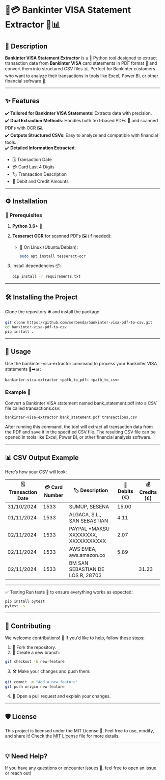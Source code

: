 # 📄💳 Bankinter VISA Statement Extractor 🚀📊

## 🌟 Description

**Bankinter VISA Statement Extractor** is a 🐍 Python tool designed to extract transaction data from **Bankinter VISA** card statements in PDF format 📄 and convert them into structured CSV files 📊. Perfect for Bankinter customers who want to analyze their transactions in tools like Excel, Power BI, or other financial software 💼.

---

## ✨ Features

✔️ **Tailored for Bankinter VISA Statements**: Extracts data with precision.  
✔️ **Dual Extraction Methods**: Handles both text-based PDFs 📝 and scanned PDFs with OCR 🖼️.  
✔️ **Outputs Structured CSVs**: Easy to analyze and compatible with financial tools.  
✔️ **Detailed Information Extracted**:  
   - 🗓️ Transaction Date  
   - 💳 Card Last 4 Digits  
   - 🏷️ Transaction Description  
   - 💸 Debit and Credit Amounts  

---

## ⚙️ Installation

### 🔧 Prerequisites

1. **Python 3.6+** 🐍  

2. **Tesseract OCR** for scanned PDFs 🖼️ (if needed):  
   - 🐧 On Linux (Ubuntu/Debian):  
     ```bash
     sudo apt install tesseract-ocr
     ```

3. Install dependencies 📦:  

   ```bash
   pip install -r requirements.txt
   ```

---

## 🛠️ Installing the Project

Clone the repository 🛎️ and install the package:  

```bash
git clone https://github.com/serbenda/bankinter-visa-pdf-to-csv.git
cd bankinter-visa-pdf-to-csv
pip install .
```

---

## 🚀 Usage

Use the bankinter-visa-extractor command to process your Bankinter VISA statements 📄➡️📊:

```bash
bankinter-visa-extractor <path_to_pdf> <path_to_csv>
```

### Example 📝

Convert a Bankinter VISA statement named bank_statement.pdf into a CSV file called transactions.csv:

```bash
bankinter-visa-extractor bank_statement.pdf transactions.csv
```

After running this command, the tool will extract all transaction data from the PDF and save it in the specified CSV file. The resulting CSV file can be opened in tools like Excel, Power BI, or other financial analysis software.

---

## 📊 CSV Output Example

Here’s how your CSV will look:

| 🗓️ Transaction Date | 💳 Card Number | 🏷️ Description                          | 💸 Debits (€) | 💰 Credits (€) |
|---------------------|---------------|------------------------------------------|--------------|---------------|
| 31/10/2024          | 1533          | SUMUP, SESENA                            | 15.00        |               |
| 01/11/2024          | 1533          | ALGACA, S.L., SAN SEBASTIAN              | 4.11         |               |
| 02/11/2024          | 1533          | PAYPAL *MAKSU XXXXXXXX, XXXXXXXXXXX      | 2.07         |               |
| 02/11/2024          | 1533          | AWS EMEA, aws.amazon.co                  | 5.89         |               |
| 02/11/2024          | 1533          | BM SAN SEBASTIAN DE LOS R, 28703         |              | 31.23         |

---

✅ Testing
Run tests 🧪 to ensure everything works as expected:

```bash
pip install pytest
pytest -s
```

---

## 🤝 Contributing
We welcome contributions! 🎉 If you'd like to help, follow these steps:

1. 🍴 Fork the repository.
2. 🌱 Create a new branch:

```bash
git checkout -b new-feature
```

3. 🛠️ Make your changes and push them:

```bash
git commit -m "Add a new feature"
git push origin new-feature
```

4. 🔄 Open a pull request and explain your changes.

---

## 🛡️ License
This project is licensed under the MIT License 📜. Feel free to use, modify, and share it! Check the [MIT License](https://opensource.org/licenses/MIT)
file for more details.

---

## 💡 Need Help?
If you have any questions or encounter issues 🐛, feel free to open an issue or reach out!